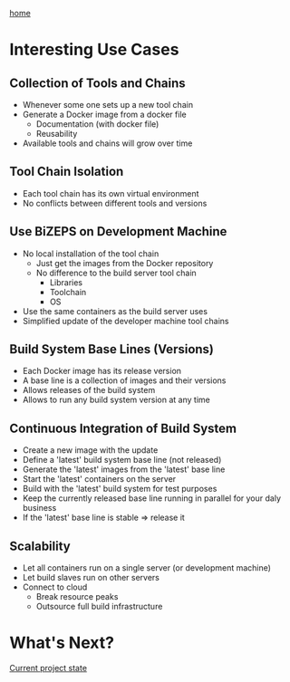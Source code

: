 [home](01_BiZEPS_Introduction.md)

#   Interesting Use Cases

##  Collection of Tools and Chains
- Whenever some one sets up a new tool chain
- Generate a Docker image from a docker file
  - Documentation (with docker file)
  - Reusability
- Available tools and chains will grow over time

##  Tool Chain Isolation
- Each tool chain has its own virtual environment
- No conflicts between different tools and versions

##  Use BiZEPS on Development Machine
- No local installation of the tool chain
  - Just get the images from the Docker repository
  - No difference to the build server tool chain
    - Libraries
    - Toolchain
    - OS
- Use the same containers as the build server uses
- Simplified update of the developer machine tool chains

##  Build System Base Lines (Versions)
- Each Docker image has its release version
- A base line is a collection of images and their versions
- Allows releases of the build system
- Allows to run any build system version at any time

##  Continuous Integration of Build System
- Create a new image with the update
- Define a 'latest' build system base line (not released)
- Generate the 'latest' images from the 'latest' base line
- Start the 'latest' containers on the server
- Build with the 'latest' build system for test purposes
- Keep the currently released base line running in parallel for your daly business
- If the 'latest' base line is stable => release it

##  Scalability
- Let all containers run on a single server (or development machine)
- Let build slaves run on other servers
- Connect to cloud
  - Break resource peaks
  - Outsource full build infrastructure

#  What's Next?
[Current project state](06_BiZEPSState.md)
